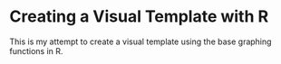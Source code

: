 # Creating a Visual Template with R

This is my attempt to create a visual template using the base graphing functions in R.
